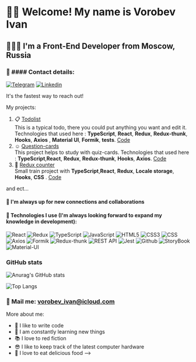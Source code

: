 # 🐱‍👤 Welcome! My name is **Vorobev Ivan**
## 👨🏻‍💻 I'm a Front-End Developer from Moscow, Russia
### 🤍 #### Contact details:
[![Telegram](https://img.shields.io/badge/-Telegram-282c34?style=for-the-badge&logo=telegram)](https://t.me/ivanchaii)
[![Linkedin](https://img.shields.io/badge/-Linkedin-282c34?style=for-the-badge&logo=linkedin&logoColor=764ABC)](https://www.linkedin.com/in/ivan-vorobev-277230225/)

It's the fastest way to reach out!

My projects:

1. :clipboard:  [Todolist](https://or1ginald.github.io/todolist)   
   This is a typical todo, there you could put anything you want and edit it. Technologies that used here : **TypeScript**, **React**, **Redux**, **Redux-thunk**, **Hooks**, **Axios** , **Material UI**, **Formik**, **tests**. [Code](https://github.com/Or1ginald/todolist)
2. :relaxed: [Question-cards](https://or1ginald.github.io/questionCards)  
   This project helps to study with quiz-cards. Technologies that used here : **TypeScript**,**React**, **Redux**, **Redux-thunk**, **Hooks**, **Axios**.
   [Code](https://github.com/Or1ginald/questionCards)
3. :sheep:  [Redux counter](https://or1ginald.github.io/counter/)  
   Small train project with  **TypeScript**,**React**, **Redux**, **Locale storage**,  **Hooks**, **CSS** . [Code](https://github.com/Or1ginald/counter)

and ect...

#### 🎯 I'm  always up for new connections and collaborations
#### 🖤 Technologies I use (I'm always looking forward to expand my knowledge in development):
![React](https://img.shields.io/badge/-React-282c34?style=for-the-badge&logo=react)
![Redux](https://img.shields.io/badge/-Redux-282c34?style=for-the-badge&logo=redux&logoColor=764ABC)
![TypeScript](https://img.shields.io/badge/-TypeScript-282c34?style=for-the-badge&logo=typeScript)
![JavaScript](https://img.shields.io/badge/-JavaScript-282c34?style=for-the-badge&logo=javaScript)
![HTML5](https://img.shields.io/badge/-HTML5-282c34?style=for-the-badge&logo=HTML5)
![CSS3](https://img.shields.io/badge/-CSS3-282c34?style=for-the-badge&logo=CSS3)
![CSS](https://img.shields.io/badge/-CSS_preprocessor-282c34?style=for-the-badge&logo)
![Axios](https://img.shields.io/badge/-Axios-282c34?style=for-the-badge&logo=axios)
![Formik](https://img.shields.io/badge/-Formik-282c34?style=for-the-badge&logo=formik)
![Redux-thunk](https://img.shields.io/badge/-Redux_thunk-282c34?style=for-the-badge&logo=redux_thunk)
![REST API](https://img.shields.io/badge/-REST_API-282c34?style=for-the-badge&logo=rest)
![Jest](https://img.shields.io/badge/-Jest-282c34?style=for-the-badge&logo=jest)
![Github](https://img.shields.io/badge/-Github-282c34?style=for-the-badge&logo=Github)
![StoryBook](https://img.shields.io/badge/-StoryBook-282c34?style=for-the-badge&logo=StoryBook)
![Material-UI](https://img.shields.io/badge/-Material_UI-282c34?style=for-the-badge&logo=material_design)

### GitHub stats
![Anurag's GitHub stats](https://github-readme-stats.vercel.app/api?username=Originald&hide=stars,contribs&show_icons=true&theme=dracula)

![Top Langs](https://github-readme-stats.vercel.app/api/top-langs/?username=or1ginald&layout=compact)

### 💌 Mail me: vorobev_ivan@icloud.com


More about me:
- 💪 I like to write code
- 🥅 I am constantly learning new things
- 📚 I love to red fiction
- 😎 I like to keep track of the latest computer hardware
- 🍖 I love to eat delicious food
  -->

